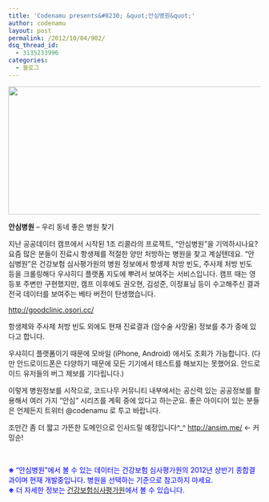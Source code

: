 ```yaml
---
title: 'Codenamu presents&#8230; &quot;안심병원&quot;'
author: codenamu
layout: post
permalink: /2012/10/04/902/
dsq_thread_id:
  - 3135233996
categories:
  - 블로그
---
```

[<img class="alignnone size-full wp-image-903" title="goodclinic" src="http://codenamu.org/wp-content/uploads/2012/10/Screenshot_31.jpg" alt="" width="570" height="256" />][1]

**안심병원** &#8211; 우리 동네 좋은 병원 찾기

지난 공공데이터 캠프에서 시작된 1조 리콜라의 프로젝트, &#8220;안심병원&#8221;을 기억하시나요? 요즘 많은 분들이 진료시 항생제를 적절한 양만 처방하는 병원을 찾고 계실텐데요. &#8220;안심병원&#8221;은 건강보험 심사평가원의 병원 정보에서 항생제 처방 빈도, 주사제 처방 빈도 등을 크롤링해다 우샤히디 플랫폼 지도에 뿌려서 보여주는 서비스입니다. 캠프 때는 영등포 주변만 구현했지만, 캠프 이후에도 권오현, 김성준, 이정표님 등이 수고해주신 결과 전국 데이터를 보여주는 베타 버전이 탄생했습니다.

<http://goodclinic.osori.cc/>

항생제와 주사제 처방 빈도 외에도 현재 진료결과 (암수술 사망율) 정보를 추가 중에 있다고 합니다.

우샤히디 플랫폼이기 때문에 모바일 (iPhone, Android) 에서도 조회가 가능합니다. (다만 안드로이드폰은 다양하기 때문에 모든 기기에서 테스트를 해보지는 못했어요. 안드로이드 유저들의 버그 제보를 기다립니다.)

이렇게 병원정보를 시작으로, 코드나무 커뮤니티 내부에서는 공신력 있는 공공정보를 활용해서 여러 가지 &#8220;안심&#8221; 시리즈를 계획 중에 있다고 하는군요. 좋은 아이디어 있는 분들은 언제든지 트위터 @codenamu 로 투고 바랍니다.

조만간 좀 더 짧고 가뜬한 도메인으로 인사드릴 예정입니다^_^ http://ansim.me/ <- 커밍순!

&nbsp;

<span style="color: #0000ff;"><strong>※ </strong>&#8220;안심병원&#8221;에서 볼 수 있는 데이터는 건강보험 심사평가원의 2012년 상반기 종합결과이며 현재 개발중입니다. 병원을 선택하는 기준으로 참고하지 마세요.</span>  
<span style="color: #0000ff;"><strong> <strong>※</strong></strong> 더 자세한 정보는 <a href="http://www.hira.or.kr/rec_infopub.hospinfo.do?method=listDiagEvl&pgmid=HIRAA030004000000">건강보험심사평가원</a>에서 볼 수 있습니다.</span>

 [1]: http://codenamu.org/wp-content/uploads/2012/10/Screenshot_31.jpg
